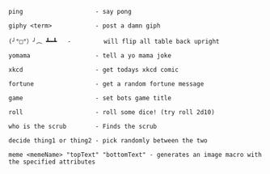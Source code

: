 `ping             		 - say pong`
		 
`giphy <term>     		 - post a damn giph`
		 
`(╯°□°）╯︵ ┻━┻   -		  will flip all table back upright`
		 
`yomama           		 - tell a yo mama joke`
		 
`xkcd             		 - get todays xkcd comic`
		 
`fortune          		 - get a random fortune message`
		 
`game             		 - set bots game title`
		 
`roll             		 - roll some dice! (try roll 2d10)`
		 
`who is the scrub 		 - Finds the scrub`

`decide thing1 or thing2 - pick randomly between the two`

`meme <memeName> "topText" "bottomText" - generates an image macro with the specified attributes`

